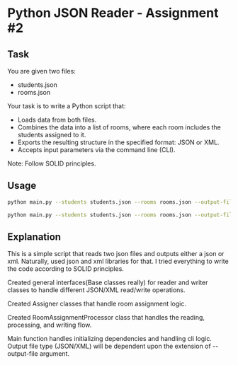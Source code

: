 # Python JSON Reader - Assignment #2

## Task
You are given two files:
- students.json
- rooms.json

Your task is to write a Python script that:
- Loads data from both files.
- Combines the data into a list of rooms, where each room includes the students assigned to it.
- Exports the resulting structure in the specified format: JSON or XML.
- Accepts input parameters via the command line (CLI).

Note: Follow SOLID principles.

## Usage

```bash
python main.py --students students.json --rooms rooms.json --output-file result.xml

python main.py --students students.json --rooms rooms.json --output-file result.json
```

## Explanation
This is a simple script that reads two json files and outputs either a json or xml.
Naturally, used json and xml libraries for that. I tried everything to write the code
according to SOLID principles.

Created general interfaces(Base classes really) for reader and 
writer classes to handle different JSON/XML read/write operations.

Created Assigner classes that handle room assignment logic.

Created RoomAssignmentProcessor class that handles the reading, processing, and writing flow.

Main function handles initializing dependencies and handling cli logic. Output file type (JSON/XML)
will be dependent upon the extension of --output-file argument.
